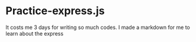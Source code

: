 # Practice-express.js
It costs me 3 days for writing so much codes. I made a markdown for me to learn about the express

